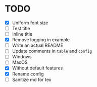 # TODO

- [x] Uniform font size
- [ ] Test title
- [ ] Inline title
- [x] Remove logging in example
- [ ] Write an actual README
- [ ] Update comments in `table` and `config`
- [ ] Windows
- [ ] MacOS
- [x] Without default features
- [x] Rename config
- [ ] Sanitize md for tex